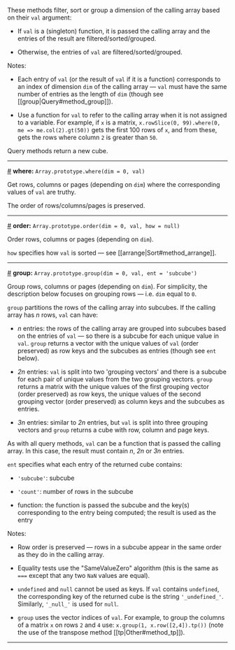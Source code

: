 These methods filter, sort or group a dimension of the calling array based on their `val` argument:

* If `val` is a (singleton) function, it is passed the calling array and the entries of the result are filtered/sorted/grouped.

* Otherwise, the entries of `val` are filtered/sorted/grouped.

Notes:

* Each entry of `val` (or the result of `val` if it is a function) corresponds to an index of dimension `dim` of the calling array &mdash; `val` must have the same number of entries as the length of `dim` (though see [[group|Query#method_group]]).

* Use a function for `val` to refer to the calling array when it is not assigned to a variable. For example, if `x` is a matrix, `x.rowSlice(0, 99).where(0, me => me.col(2).gt(50))` gets the first 100 rows of `x`, and from these, gets the rows where column `2` is greater than `50`.

Query methods return a new cube.

---

<a name="method_where" href="#method_where">#</a> **where:** `Array.prototype.where(dim = 0, val)`

Get rows, columns or pages (depending on `dim`) where the corresponding values of `val` are truthy.

The order of rows/columns/pages is preserved.

---

<a name="method_order" href="#method_order">#</a> **order:** `Array.prototype.order(dim = 0, val, how = null)`

Order rows, columns or pages (depending on `dim`).

`how` specifies how `val` is sorted &mdash; see [[arrange|Sort#method_arrange]].

---

<a name="method_group" href="#method_group">#</a> **group:** `Array.prototype.group(dim = 0, val, ent = 'subcube')`

Group rows, columns or pages (depending on `dim`). For simplicity, the description below focuses on grouping rows &mdash; i.e. `dim` equal to `0`.

`group` partitions the rows of the calling array into subcubes. If the calling array has _n_ rows, `val` can have:

* _n_ entries: the rows of the calling array are grouped into subcubes based on the entries of `val` &mdash; so there is  a subcube for each unique value in `val`. `group` returns a vector with the unique values of `val` (order preserved) as row keys and the subcubes as entries (though see `ent` below).

* _2n_ entries: `val` is split into two 'grouping vectors' and there is a subcube for each pair of unique values from the two grouping vectors. `group` returns a matrix with the unique values of the first grouping vector (order preserved) as row keys, the unique values of the second grouping vector (order preserved) as column keys and the subcubes as entries.

* _3n_ entries: similar to _2n_ entries, but `val` is split into three grouping vectors and `group` returns a cube with row, column and page keys.

As with all query methods, `val` can be a function that is passed the calling array. In this case, the result must contain _n_, _2n_ or _3n_ entries.

`ent` specifies what each entry of the returned cube contains:

* `'subcube'`: subcube

* `'count'`: number of rows in the subcube

* function: the function is passed the subcube and the key(s) corresponding to the entry being computed; the result is used as the entry

Notes:

* Row order is preserved &mdash; rows in a subcube appear in the same order as they do in the calling array.

* Equality tests use the "SameValueZero" algorithm (this is the same as `===` except that any two `NaN` values are equal). 

* `undefined` and `null` cannot be used as keys. If `val` contains `undefined`, the corresponding key of the returned cube is the string `'_undefined_'`. Similarly, `'_null_'` is used for `null`.

* `group` uses the vector indices of `val`. For example, to group the columns of a matrix `x` on rows `2` and `4` use: `x.group(1, x.row([2,4]).tp())` (note the use of the transpose method [[tp|Other#method_tp]]).

--- 
